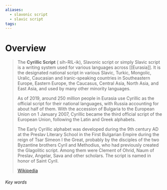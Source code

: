```yaml
---
aliases:
  - slavonic script
  - slavic script
tags:
---
```

# Overview

> The **Cyrillic Script** ( sih-RIL-ik), Slavonic script or simply Slavic script is a writing system used for various languages across [[Eurasia]]. It is the designated national script in various Slavic, Turkic, Mongolic, Uralic, Caucasian and Iranic-speaking countries in Southeastern Europe, Eastern Europe, the Caucasus, Central Asia, North Asia, and East Asia, and used by many other minority languages.
>
> As of 2019, around 250 million people in Eurasia use Cyrillic as the official script for their national languages, with Russia accounting for about half of them. With the accession of Bulgaria to the European Union on 1 January 2007, Cyrillic became the third official script of the European Union, following the Latin and Greek alphabets.
>
> The Early Cyrillic alphabet was developed during the 9th century AD at the Preslav Literary School in the First Bulgarian Empire during the reign of Tsar Simeon I the Great, probably by the  disciples of the two Byzantine brothers Cyril and Methodius, who had previously created the Glagolitic script. Among them were Clement of Ohrid, Naum of Preslav, Angelar, Sava and other scholars. The script is named in honor of Saint Cyril.
>
> [Wikipedia](https://en.wikipedia.org/wiki/Cyrillic%20script)





###### Key words
